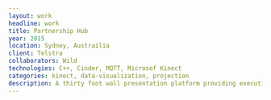 ```yaml
---
layout: work
headline: work
title: Partnership Hub
year: 2015
location: Sydney, Austrailia
client: Telstra
collaborators: Wild
technologies: C++, Cinder, MQTT, Microsof Kinect
categories: kinect, data-visualization, projection
description: A thirty foot wall presentation platform providing executives at Telstra the ability to demonstrate the reach of Telstra across multiple industries
---
```

